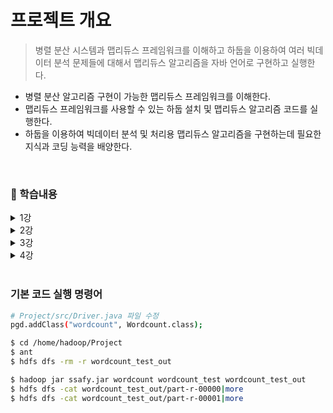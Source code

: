 # 프로젝트 개요

> 병렬 분산 시스템과 맵리듀스 프레임워크를 이해하고 하둡을 이용하여 여러 빅데이터 분석 문제들에 대해서 맵리듀스 알고리즘을 자바 언어로 구현하고 실행한다.

- 병렬 분산 알고리즘 구현이 가능한 맵리듀스 프레임워크를 이해한다.
- 맵리듀스 프레임워크를 사용할 수 있는 하둡 설치 및 맵리듀스 알고리즘 코드를 실행한다.
- 하둡을 이용하여 빅데이터 분석 및 처리용 맵리듀스 알고리즘을 구현하는데 필요한 지식과 코딩 능력을 배양한다.

<br>

### 📃 학습내용

<details>
    <summary>1강</summary>
    <ul>
        <li><a href="1강/00_hadoop_env.md">Hadoop 설치</a></li>
        <li><a href="1강/01_hadoop.md">Hadoop</a></li>
        <li><a href="1강/02_map_reduce.md">MapReduce</a></li>
        <li>Word Count</li>
    </ul>
</details>
<details>
    <summary>2강</summary>
    <ul>
        <li><a href="2강/00_inverted_index.md">Inverted Index</a></li>
        <li><a href="2강/01_matrix_addition.md">Matrix Addition</a></li>
    </ul>
</details>
<details>
    <summary>3강</summary>
    <ul>
        <li><a href="3강/00_matrix_multiplication.md">Matrix Multiplication</a></li>
        <li><a href="3강/01_all_pair_partition.md">Equi join</a></li>
    </ul>
</details>
<details>
    <summary>4강</summary>
    <ul>
        <li><a href="4강/00_repartition.md">Repartition Equi Join</a></li>
        <li><a href="4강/01_vec_sim_join.md">Similarity Vector Self-Join</a></li>
    </ul>
</details>

<br>

### 기본 코드 실행 명령어

```bash
# Project/src/Driver.java 파일 수정
pgd.addClass("wordcount", Wordcount.class);

$ cd /home/hadoop/Project
$ ant
$ hdfs dfs -rm -r wordcount_test_out

$ hadoop jar ssafy.jar wordcount wordcount_test wordcount_test_out
$ hdfs dfs -cat wordcount_test_out/part-r-00000|more
$ hdfs dfs -cat wordcount_test_out/part-r-00001|more
```

